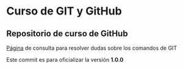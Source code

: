 # Curso de GIT y GitHub

## Repositorio de curso de GitHub

[Página](https://jonmircha.com/git) de consulta para resolver dudas sobre los comandos de GIT

Este commit es para oficializar la versión  **1.0.0**